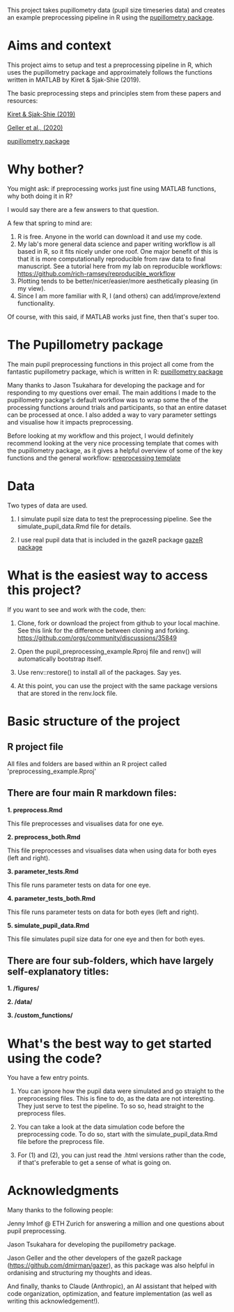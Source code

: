 This project takes pupillometry data (pupil size timeseries data) and creates an example preprocessing pipeline in R using the [pupillometry package](https://dr-jt.github.io/pupillometry/index.html).

# Aims and context #

This project aims to setup and test a preprocessing pipeline in R, which uses the pupillometry package and approximately follows the functions written in MATLAB by Kiret & Sjak-Shie (2019).

The basic preprocessing steps and principles stem from these papers and resources:

[Kiret & Sjak-Shie (2019)](https://link.springer.com/article/10.3758/s13428-018-1075-y)

[Geller et al., (2020)](https://link.springer.com/article/10.3758/s13428-020-01374-8)

[pupillometry package](https://dr-jt.github.io/pupillometry/index.html)

# Why bother? #

You might ask: if preprocessing works just fine using MATLAB functions, why both doing it in R?

I would say there are a few answers to that question.

A few that spring to mind are:

1. R is free. Anyone in the world can download it and use my code.
2. My lab's more general data science and paper writing workflow is all based in R, so it fits nicely under one roof. One major benefit of this is that it is more computationally reproducible from raw data to final manuscript. See a tutorial here from my lab on reproducible workflows: https://github.com/rich-ramsey/reproducible_workflow
3. Plotting tends to be better/nicer/easier/more aesthetically pleasing (in my view).
4. Since I am more familiar with R, I (and others) can add/improve/extend functionality.

Of course, with this said, if MATLAB works just fine, then that's super too.

# The Pupillometry package #

The main pupil preprocessing functions in this project all come from the fantastic pupillometry package, which is written in R:
[pupillometry package](https://dr-jt.github.io/pupillometry/index.html)

Many thanks to Jason Tsukahara for developing the package and for responding to my questions over email.
The main additions I made to the pupillometry package's default workflow was to wrap some the of the processing functions around trials and participants, so that an entire dataset can be processed at once.
I also added a way to vary parameter settings and visualise how it impacts preprocessing. 

Before looking at my workflow and this project, I would definitely recommend looking at the very nice processing template that comes with the pupillometry package, as it gives a helpful overview of some of the key functions and the general workflow:
[preprocessing template](https://dr-jt.github.io/pupillometry/articles/preprocess_overview.html)

# Data #

Two types of data are used.

1) I simulate pupil size data to test the preprocessing pipeline. See the simulate_pupil_data.Rmd file for details.

2) I use real pupil data that is included in the gazeR package [gazeR package](https://github.com/dmirman/gazer)

# What is the easiest way to access this project? #

If you want to see and work with the code, then:

1. Clone, fork or download the project from github to your local machine.
See this link for the difference between cloning and forking. https://github.com/orgs/community/discussions/35849

2. Open the pupil_preprocessing_example.Rproj file and renv() will automatically bootstrap itself.

3. Use renv::restore() to install all of the packages. Say yes.

4. At this point, you can use the project with the same package versions that are stored in the renv.lock file.


# Basic structure of the project #

## R project file ##

All files and folders are based within an R project called 'preprocessing_example.Rproj'

## There are four main R markdown files: ##

**1. preprocess.Rmd**

This file preprocesses and visualises data for one eye.

**2. preprocess_both.Rmd**

This file preprocesses and visualises data when using data for both eyes (left and right).

**3. parameter_tests.Rmd**

This file runs parameter tests on data for one eye.

**4. parameter_tests_both.Rmd**

This file runs parameter tests on data for both eyes (left and right).

**5. simulate_pupil_data.Rmd**

This file simulates pupil size data for one eye and then for both eyes.

## There are four sub-folders, which have largely self-explanatory titles: ##

**1. /figures/**

**2. /data/**

**3. /custom_functions/**

# What's the best way to get started using the code? #

You have a few entry points.

1) You can ignore how the pupil data were simulated and go straight to the preprocessing files. 
This is fine to do, as the data are not interesting. They just serve to test the pipeline.
To so so, head straight to the preprocess files. 

2) You can take a look at the data simulation code before the preprocessing code.
To do so, start with the simulate_pupil_data.Rmd file before the preprocess file.

3) For (1) and (2), you can just read the .html versions rather than the code, if that's preferable to get a sense of what is going on.


# Acknowledgments #

Many thanks to the following people:

Jenny Imhof @ ETH Zurich for answering a million and one questions about pupil preprocessing.

Jason Tsukahara for developing the pupillometry package.

Jason Geller and the other developers of the gazeR package (https://github.com/dmirman/gazer), as this package was also helpful in ordanising and structuring my thoughts and ideas.

And finally, thanks to Claude (Anthropic), an AI assistant that helped with code organization, optimization, and feature implementation (as well as writing this acknowledgement!).

